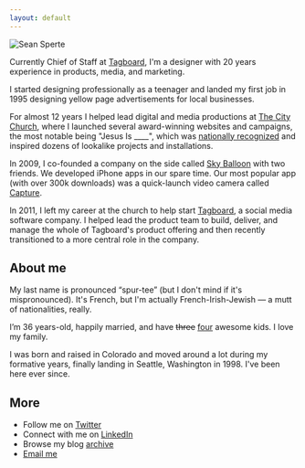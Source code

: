 ```yaml
---
layout: default
---
```


<img src="http://tgb.d.pr/tNUF.jpg" alt="Sean Sperte" class="photo_img">

Currently Chief of Staff at [Tagboard], I'm a designer with 20 years experience in products, media, and marketing.

I started designing professionally as a teenager and landed my first job in 1995 designing yellow page advertisements for local businesses.

For almost 12 years I helped lead digital and media productions at [The City Church](http://thecity.org), where I launched several award-winning websites and campaigns, the most notable being "Jesus Is ____", which was [nationally recognized](http://www.churchmarketingsucks.com/2011/03/jesus-is/) and inspired dozens of lookalike projects and installations.

In 2009, I co-founded a company on the side called [Sky Balloon](http://skyballoonstudio.com) with two friends. We developed iPhone apps in our spare time. Our most popular app (with over 300k downloads) was a quick-launch video camera called [Capture](https://itunes.apple.com/us/app/capture-quick-video-camera/id442879059?mt=8).

In 2011, I left my career at the church to help start [Tagboard], a social media software company. I helped lead the product team to build, deliver, and manage the whole of Tagboard's product offering and then recently transitioned to a more central role in the company.

[Tagboard]: https://tagboard.com

## About me

My last name is pronounced “spur-tee” (but I don't mind if it's mispronounced). It's French, but I'm actually French-Irish-Jewish &mdash; a mutt of nationalities, really.

I’m 36 years-old, happily married, and have <del>three</del> <ins>four</ins> awesome kids. I love my family.

I was born and raised in Colorado and moved around a lot during my formative years, finally landing in Seattle, Washington in 1998. I've been here ever since.

## More

- Follow me on [Twitter](http://twitter.com/sperte)
- Connect with me on [LinkedIn](https://www.linkedin.com/in/sperte)
- Browse my blog [archive](/archive)
- [Email me](mailto:sean@sperte.com)
